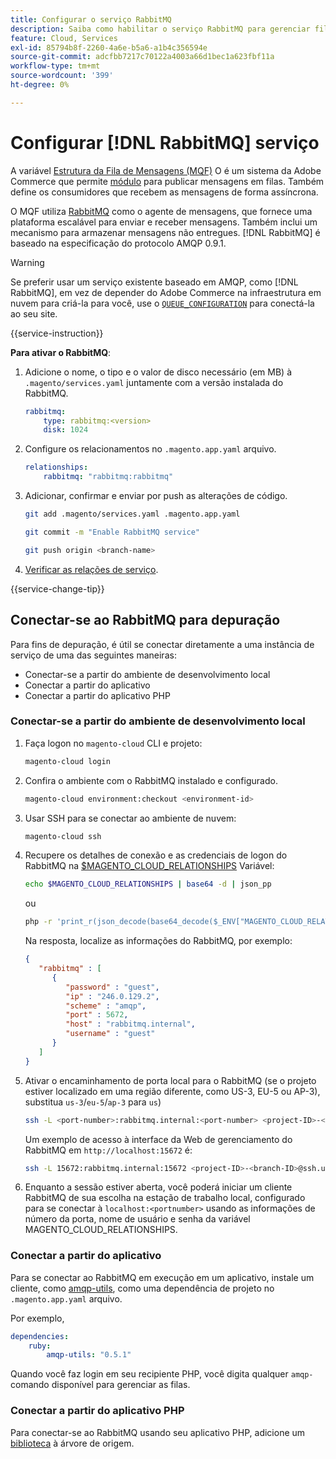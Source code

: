```yaml
---
title: Configurar o serviço RabbitMQ
description: Saiba como habilitar o serviço RabbitMQ para gerenciar filas de mensagens para o Adobe Commerce na infraestrutura em nuvem.
feature: Cloud, Services
exl-id: 85794b8f-2260-4a6e-b5a6-a1b4c356594e
source-git-commit: adcfbb7217c70122a4003a66d1bec1a623fbf11a
workflow-type: tm+mt
source-wordcount: '399'
ht-degree: 0%

---
```


# Configurar [!DNL RabbitMQ] serviço

A variável [Estrutura da Fila de Mensagens (MQF)](https://experienceleague.adobe.com/docs/commerce-operations/configuration-guide/message-queues/message-queue-framework.html) O é um sistema da Adobe Commerce que permite [módulo](https://glossary.magento.com/module) para publicar mensagens em filas. Também define os consumidores que recebem as mensagens de forma assíncrona.

O MQF utiliza [RabbitMQ](https://www.rabbitmq.com/) como o agente de mensagens, que fornece uma plataforma escalável para enviar e receber mensagens. Também inclui um mecanismo para armazenar mensagens não entregues. [!DNL RabbitMQ] é baseado na especificação do protocolo AMQP 0.9.1.

>[!WARNING]
>
>Se preferir usar um serviço existente baseado em AMQP, como [!DNL RabbitMQ], em vez de depender do Adobe Commerce na infraestrutura em nuvem para criá-la para você, use o [`QUEUE_CONFIGURATION`](../environment/variables-deploy.md#queue_configuration) para conectá-la ao seu site.

{{service-instruction}}

**Para ativar o RabbitMQ**:

1. Adicione o nome, o tipo e o valor de disco necessário (em MB) à `.magento/services.yaml` juntamente com a versão instalada do RabbitMQ.

   ```yaml
   rabbitmq:
       type: rabbitmq:<version>
       disk: 1024
   ```

1. Configure os relacionamentos no `.magento.app.yaml` arquivo.

   ```yaml
   relationships:
       rabbitmq: "rabbitmq:rabbitmq"
   ```

1. Adicionar, confirmar e enviar por push as alterações de código.

   ```bash
   git add .magento/services.yaml .magento.app.yaml
   ```

   ```bash
   git commit -m "Enable RabbitMQ service"
   ```

   ```bash
   git push origin <branch-name>
   ```

1. [Verificar as relações de serviço](services-yaml.md#service-relationships).

{{service-change-tip}}

## Conectar-se ao RabbitMQ para depuração

Para fins de depuração, é útil se conectar diretamente a uma instância de serviço de uma das seguintes maneiras:

- Conectar-se a partir do ambiente de desenvolvimento local
- Conectar a partir do aplicativo
- Conectar a partir do aplicativo PHP

### Conectar-se a partir do ambiente de desenvolvimento local

1. Faça logon no `magento-cloud` CLI e projeto:

   ```bash
   magento-cloud login
   ```

1. Confira o ambiente com o RabbitMQ instalado e configurado.

   ```bash
   magento-cloud environment:checkout <environment-id>
   ```

1. Usar SSH para se conectar ao ambiente de nuvem:

   ```bash
   magento-cloud ssh
   ```

1. Recupere os detalhes de conexão e as credenciais de logon do RabbitMQ na [$MAGENTO_CLOUD_RELATIONSHIPS](../application/properties.md#relationships) Variável:

   ```bash
   echo $MAGENTO_CLOUD_RELATIONSHIPS | base64 -d | json_pp
   ```

   ou

   ```bash
   php -r 'print_r(json_decode(base64_decode($_ENV["MAGENTO_CLOUD_RELATIONSHIPS"])));'
   ```

   Na resposta, localize as informações do RabbitMQ, por exemplo:

   ```json
   {
      "rabbitmq" : [
         {
            "password" : "guest",
            "ip" : "246.0.129.2",
            "scheme" : "amqp",
            "port" : 5672,
            "host" : "rabbitmq.internal",
            "username" : "guest"
         }
      ]
   }
   ```

1. Ativar o encaminhamento de porta local para o RabbitMQ (se o projeto estiver localizado em uma região diferente, como US-3, EU-5 ou AP-3), substitua ``us-3``/``eu-5``/``ap-3`` para ``us``)

   ```bash
   ssh -L <port-number>:rabbitmq.internal:<port-number> <project-ID>-<branch-ID>@ssh.us.magentosite.cloud
   ```

   Um exemplo de acesso à interface da Web de gerenciamento do RabbitMQ em `http://localhost:15672` é:

   ```bash
   ssh -L 15672:rabbitmq.internal:15672 <project-ID>-<branch-ID>@ssh.us.magentosite.cloud
   ```

1. Enquanto a sessão estiver aberta, você poderá iniciar um cliente RabbitMQ de sua escolha na estação de trabalho local, configurado para se conectar à `localhost:<portnumber>` usando as informações de número da porta, nome de usuário e senha da variável MAGENTO_CLOUD_RELATIONSHIPS.

### Conectar a partir do aplicativo

Para se conectar ao RabbitMQ em execução em um aplicativo, instale um cliente, como [amqp-utils](https://github.com/dougbarth/amqp-utils), como uma dependência de projeto no `.magento.app.yaml` arquivo.

Por exemplo,

```yaml
dependencies:
    ruby:
        amqp-utils: "0.5.1"
```

Quando você faz login em seu recipiente PHP, você digita qualquer `amqp-` comando disponível para gerenciar as filas.

### Conectar a partir do aplicativo PHP

Para conectar-se ao RabbitMQ usando seu aplicativo PHP, adicione um [biblioteca](https://glossary.magento.com/library) à árvore de origem.

